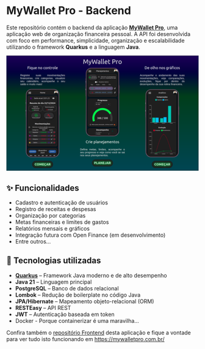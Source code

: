 # MyWallet Pro - Backend

Este repositório contém o backend da aplicação [**MyWallet Pro**](https://mywalletpro.com.br/), uma aplicação web de organização financeira pessoal. A API foi desenvolvida com foco em performance, simplicidade, organização e escalabilidade utilizando o framework **Quarkus** e a linguagem **Java**.

![Tela inicial](https://github.com/gahh2001/financeiro-web/blob/master/public/images/login.png)

## ✨ Funcionalidades

- Cadastro e autenticação de usuários
- Registro de receitas e despesas
- Organização por categorias
- Metas financeiras e limites de gastos
- Relatórios mensais e gráficos
- Integração futura com Open Finance (em desenvolvimento)
- Entre outros...

## 🧰 Tecnologias utilizadas

- **[Quarkus](https://quarkus.io/)** – Framework Java moderno e de alto desempenho
- **Java 21** – Linguagem principal
- **PostgreSQL** – Banco de dados relacional
- **Lombok** – Redução de boilerplate no código Java
- **JPA/Hibernate** – Mapeamento objeto-relacional (ORM)
- **RESTEasy** – API REST
- **JWT** – Autenticação baseada em token
- Docker - Porque containerizar é uma maravilha...

Confira também o [repositório Frontend](https://github.com/gahh2001/financeiro-web) desta aplicação e fique a vontade para ver tudo isto funcionando em https://mywalletpro.com.br/
